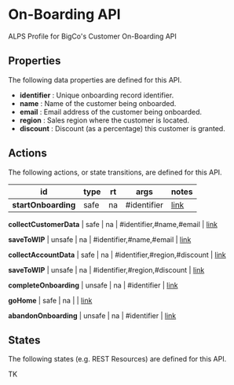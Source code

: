 # On-Boarding API


ALPS Profile for BigCo's Customer On-Boarding API

## Properties


The following data properties are defined for this API.


 - **identifier** : Unique onboarding record identifier.
 - **name** : Name of the customer being onboarded.
 - **email** : Email address of the customer being onboarded.
 - **region** : Sales region where the customer is located.
 - **discount** : Discount (as a percentage) this customer is granted.

## Actions


The following actions, or state transitions, are defined for this API.

id | type | rt | args | notes
--- | --- | --- | --- | ---
**startOnboarding** | safe | na | #identifier | [link](http://amundsen.com/#startOnboarding)

**collectCustomerData** | safe | na | #identifier,#name,#email | [link](http://amundsen.com/#collectCustomerData)

**saveToWIP** | unsafe | na | #identifier,#name,#email | [link](http://amundsen.com/#saveToWIP)

**collectAccountData** | safe | na | #identifier,#region,#discount | [link](http://amundsen.com/#collectAccountData)

**saveToWIP** | unsafe | na | #identifier,#region,#discount | [link](http://amundsen.com/#saveToWIP)

**completeOnboarding** | unsafe | na | #identifier | [link](http://amundsen.com/#completeOnboarding)

**goHome** | safe | na |  | [link](http://amundsen.com/#goHome)

**abandonOnboarding** | unsafe | na | #identifier | [link](http://amundsen.com/#abandonOnboarding)


## States


The following states (e.g. REST Resources) are defined for this API.


TK
